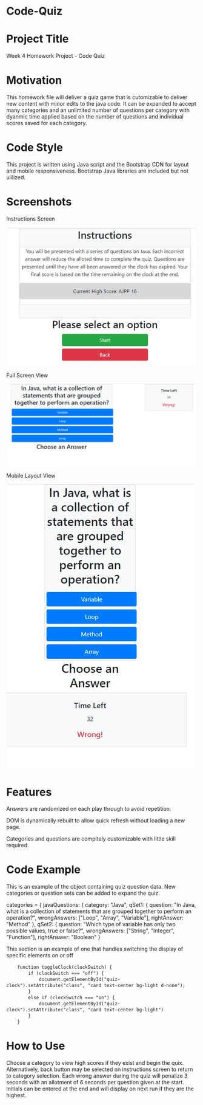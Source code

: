 # Code-Quiz

# Project Title
Week 4 Homework Project - Code Quiz

# Motivation 
This homework file will deliver a quiz game that is cutomizable to deliver new content with minor edits to the java code. It can be expanded to accept many categories and an unlimited number of questions per category with dyanmic time applied based on the number of questions and individual scores saved for each category.

# Code Style
This project is written using Java script and the Bootstrap CDN for layout and mobile responsiveness. Bootstrap Java libraries are included but not ulilized.

# Screenshots

Instructions Screen


![instructions](Assets/instructions.JPG "Instructions Screen")

Full Screen View


![FullScreen](Assets/fullscreen.JPG "Full Page Screen")

Mobile Layout View


![MobileLayout](Assets/mobilelayout.JPG "Mobile Layout Screen")


# Features
Answers are randomized on each play through to avoid repetition.

DOM is dynamically rebuilt to allow quick refresh without loading a new page.

Categories and questions are compltely customizable with little skill required.

# Code Example
This is an example of the object containing quiz question data. New categories or question sets can be added to expand the quiz.

categories = {
            javaQuestions: {
                category: "Java",
                qSet1: {
                    question: "In Java, what is a collection of statements that are grouped together to perform an operation?",
                    wrongAnswers: ["Loop", "Array", "Variable"],
                    rightAnswer: "Method"
                },
                qSet2: {
                    question: "Which type of variable has only two possible values, true or false?",
                    wrongAnswers: ["String", "Integer", "Function"],
                    rightAnswer: "Boolean"
                }


This section is an example of one that handles switching the display of specific elements on or off

        function toggleClock(clockSwitch) {
            if (clockSwitch === "off") {
                document.getElementById("quiz-clock").setAttribute("class", "card text-center bg-light d-none");
            }
            else if (clockSwitch === "on") {
                document.getElementById("quiz-clock").setAttribute("class", "card text-center bg-light")
            }
        }

# How to Use
Choose a category to view high scores if they exist and begin the quix. Alternatively, back button may be selected on instructions screen to return to category selection. Each wrong answer during the quiz will penalize 3 seconds with an allotment of 6 seconds per question given at the start. Initials can be entered at the end and will display on next run if they are the highest.

